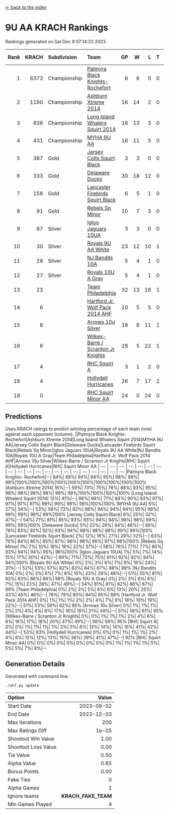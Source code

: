 [<- back to the index](readme.md)
# 9U AA KRACH Rankings
Rankings generated on Sat Dec  9 07:14:33 2023.

Rank|KRACH|Subdivision|Team|GP|W|L|T|OTW|OTL|SoS|Exp Wins|Win Diff
---:|---:|:---|:---|---:|---:|---:|---:|---:|---:|---:|---:|---:
1|6373|Championship|[Palmyra Black Knights- Rochefort](https://gamesheetstats.com/seasons/3659/teams/140260/schedule)|6|6|0|0|0|0|148|6.8|-0.0
2|1190|Championship|[Ashburn Xtreme 2014](https://gamesheetstats.com/seasons/3659/teams/140217/schedule)|16|14|2|0|0|0|216|14.8|-0.0
3|836|Championship|[Long Island Whalers Squirt 2014](https://gamesheetstats.com/seasons/3659/teams/140221/schedule)|16|13|3|0|1|0|280|13.8|-0.0
4|431|Championship|[MYHA 9U AA](https://gamesheetstats.com/seasons/3659/teams/140222/schedule)|16|11|5|0|2|0|322|11.8|-0.0
5|387|Gold|[Jersey Colts Squirt Black](https://gamesheetstats.com/seasons/3659/teams/140254/schedule)|3|3|0|0|0|0|15|3.9|0.0
6|333|Gold|[Delaware Ducks](https://gamesheetstats.com/seasons/3659/teams/140218/schedule)|30|18|12|0|0|3|937|18.8|-0.0
7|156|Gold|[Lancaster Firebirds Squirt Black](https://gamesheetstats.com/seasons/3659/teams/140256/schedule)|6|5|1|0|0|0|59|5.9|0.0
8|91|Gold|[Rebels Sq Minor](https://gamesheetstats.com/seasons/3659/teams/140223/schedule)|10|7|3|0|1|1|175|7.9|0.0
9|67|Silver|[Igloo Jaguars 10UA](https://gamesheetstats.com/seasons/3659/teams/140253/schedule)|3|3|0|0|0|0|3|3.9|0.0
10|30|Silver|[Royals 9U AA White](https://gamesheetstats.com/seasons/3659/teams/140225/schedule)|23|12|10|1|0|0|186|13.4|0.0
11|28|Silver|[NJ Bandits 10A](https://gamesheetstats.com/seasons/3659/teams/140259/schedule)|5|4|1|0|0|0|10|4.9|0.0
12|27|Silver|[Royals 10U A Gray](https://gamesheetstats.com/seasons/3659/teams/140262/schedule)|5|4|1|0|0|0|7|4.9|0.0
13|23||[Team Philadelphia](https://gamesheetstats.com/seasons/3659/teams/140226/schedule)|32|13|18|1|2|1|443|14.4|0.0
14|6||[Hartford Jr. Wolf Pack 2014 AHF](https://gamesheetstats.com/seasons/3659/teams/140219/schedule)|10|5|5|0|0|0|83|5.9|0.0
15|6||[Arrows 10u Silver](https://gamesheetstats.com/seasons/3659/teams/140216/schedule)|18|6|11|1|0|0|181|7.4|0.0
16|6||[Wilkes-Barre / Scranton Jr Knights](https://gamesheetstats.com/seasons/3659/teams/140228/schedule)|28|5|22|1|0|1|623|6.4|0.0
17|4||[RHC Squirt A](https://gamesheetstats.com/seasons/3659/teams/140261/schedule)|3|1|2|0|0|0|10|1.9|0.0
18|4||[Hollydell Hurricanes](https://gamesheetstats.com/seasons/3659/teams/140220/schedule)|26|7|17|2|0|0|90|8.9|0.0
19|0||[RHC Squirt Minor AA](https://gamesheetstats.com/seasons/3659/teams/140224/schedule)|24|0|24|0|0|0|97|0.9|0.0

## Predictions
Uses KRACH ratings to predict winning percentage of each team (row) against each opponent (column).
||Palmyra Black Knights- Rochefort|Ashburn Xtreme 2014|Long Island Whalers Squirt 2014|MYHA 9U AA|Jersey Colts Squirt Black|Delaware Ducks|Lancaster Firebirds Squirt Black|Rebels Sq Minor|Igloo Jaguars 10UA|Royals 9U AA White|NJ Bandits 10A|Royals 10U A Gray|Team Philadelphia|Hartford Jr. Wolf Pack 2014 AHF|Arrows 10u Silver|Wilkes-Barre / Scranton Jr Knights|RHC Squirt A|Hollydell Hurricanes|RHC Squirt Minor AA
| --: | --: | --: | --: | --: | --: | --: | --: | --: | --: | --: | --: | --: | --: | --: | --: | --: | --: | --: | --: 
|Palmyra Black Knights- Rochefort|--| 84%| 88%| 94%| 94%| 95%| 98%| 99%| 99%|100%|100%|100%|100%|100%|100%|100%|100%|100%|100%
|Ashburn Xtreme 2014| 16%|--| 59%| 73%| 75%| 78%| 88%| 93%| 95%| 98%| 98%| 98%| 98%| 99%| 99%|100%|100%|100%|100%
|Long Island Whalers Squirt 2014| 12%| 41%|--| 66%| 68%| 71%| 84%| 90%| 93%| 97%| 97%| 97%| 97%| 99%| 99%| 99%| 99%|100%|100%
|MYHA 9U AA|  6%| 27%| 34%|--| 53%| 56%| 73%| 82%| 86%| 94%| 94%| 94%| 95%| 99%| 99%| 99%| 99%| 99%|100%
|Jersey Colts Squirt Black|  6%| 25%| 32%| 47%|--| 54%| 71%| 81%| 85%| 93%| 93%| 94%| 94%| 98%| 98%| 99%| 99%| 99%|100%
|Delaware Ducks|  5%| 22%| 29%| 44%| 46%|--| 68%| 78%| 83%| 92%| 92%| 93%| 94%| 98%| 98%| 98%| 99%| 99%|100%
|Lancaster Firebirds Squirt Black|  2%| 12%| 16%| 27%| 29%| 32%|--| 63%| 70%| 84%| 85%| 85%| 87%| 96%| 96%| 96%| 97%| 98%|100%
|Rebels Sq Minor|  1%|  7%| 10%| 18%| 19%| 22%| 37%|--| 58%| 76%| 77%| 77%| 80%| 93%| 94%| 94%| 95%| 96%|100%
|Igloo Jaguars 10UA|  1%|  5%|  7%| 14%| 15%| 17%| 30%| 42%|--| 69%| 71%| 72%| 75%| 91%| 92%| 92%| 94%| 94%|100%
|Royals 9U AA White|  0%|  2%|  3%|  6%|  7%|  8%| 16%| 24%| 31%|--| 52%| 53%| 57%| 82%| 83%| 84%| 87%| 88%| 99%
|NJ Bandits 10A|  0%|  2%|  3%|  6%|  7%|  8%| 15%| 23%| 29%| 48%|--| 51%| 55%| 81%| 82%| 83%| 86%| 88%| 99%
|Royals 10U A Gray|  0%|  2%|  3%|  6%|  6%|  7%| 15%| 23%| 28%| 47%| 49%|--| 54%| 81%| 81%| 82%| 86%| 87%| 99%
|Team Philadelphia|  0%|  2%|  3%|  5%|  6%|  6%| 13%| 20%| 25%| 43%| 45%| 46%|--| 78%| 79%| 80%| 84%| 85%| 99%
|Hartford Jr. Wolf Pack 2014 AHF|  0%|  1%|  1%|  1%|  2%|  2%|  4%|  7%|  9%| 18%| 19%| 19%| 22%|--| 51%| 53%| 59%| 62%| 95%
|Arrows 10u Silver|  0%|  1%|  1%|  1%|  2%|  2%|  4%|  6%|  8%| 17%| 18%| 19%| 21%| 49%|--| 51%| 58%| 61%| 95%
|Wilkes-Barre / Scranton Jr Knights|  0%|  0%|  1%|  1%|  1%|  2%|  4%|  6%|  8%| 16%| 17%| 18%| 20%| 47%| 49%|--| 56%| 59%| 95%
|RHC Squirt A|  0%|  0%|  1%|  1%|  1%|  1%|  3%|  5%|  6%| 13%| 14%| 14%| 16%| 41%| 42%| 44%|--| 53%| 93%
|Hollydell Hurricanes|  0%|  0%|  0%|  1%|  1%|  1%|  2%|  4%|  6%| 12%| 12%| 13%| 15%| 38%| 39%| 41%| 47%|--| 92%
|RHC Squirt Minor AA|  0%|  0%|  0%|  0%|  0%|  0%|  0%|  0%|  0%|  1%|  1%|  1%|  1%|  5%|  5%|  5%|  7%|  8%|--

## Generation Details

Generated with command line:
```
./ahf.py update
```

| Option | Value |
| :----- | ----: |
| Start Date | 2023-09-02 |
| End Date | 2023-12-03 |
| Max Iterations | 200 |
| Max Ratings Diff | 1e-05 |
| Shootout Win Value | 1.00 |
| Shootout Loss Value | 0.00 |
| Tie Value | 0.50 |
| Alpha Value | 0.85 |
| Bonus Points | 0.00 |
| Fake Ties | 0 |
| Alpha Games | 1 |
| Ignore teams | __KRACH_FAKE_TEAM__ |
| Min Games Played | 4 |

